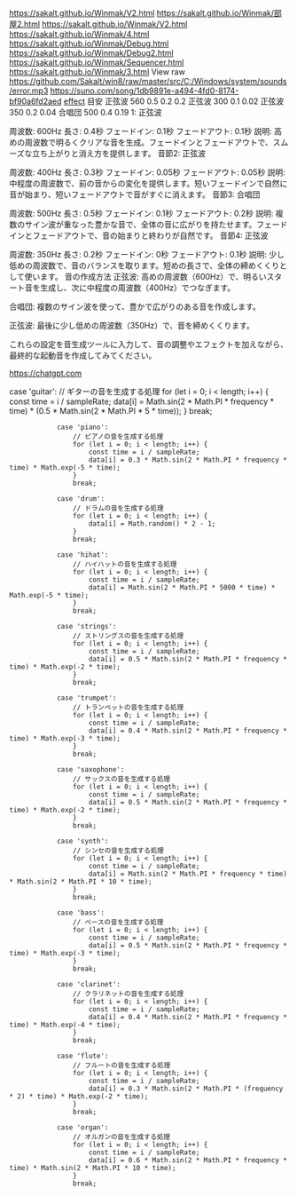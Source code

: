 https://sakalt.github.io/Winmak/V2.html
https://sakalt.github.io/Winmak/部屋2.html
https://sakalt.github.io/Winmak/V2.html
https://sakalt.github.io/Winmak/4.html
https://sakalt.github.io/Winmak/Debug.html
https://sakalt.github.io/Winmak/Debug2.html
https://sakalt.github.io/Winmak/Sequencer.html
https://sakalt.github.io/Winmak/3.html
View raw https://github.com/Sakalt/win8/raw/master/src/C:/Windows/system/sounds/error.mp3
https://suno.com/song/1db9891e-a494-4fd0-8174-bf90a6fd2aed
[effect](https://sakalt.github.io/Winmak/effect.html)
目安
正弦波 
560
0.5
0.2
0.2
正弦波
300
0.1
0.02
正弦波
350
0.2
0.04
合唱団
500
0.4
0.19
1: 正弦波

周波数: 600Hz
長さ: 0.4秒
フェードイン: 0.1秒
フェードアウト: 0.1秒
説明: 高めの周波数で明るくクリアな音を生成。フェードインとフェードアウトで、スムーズな立ち上がりと消え方を提供します。
音節2: 正弦波

周波数: 400Hz
長さ: 0.3秒
フェードイン: 0.05秒
フェードアウト: 0.05秒
説明: 中程度の周波数で、前の音からの変化を提供します。短いフェードインで自然に音が始まり、短いフェードアウトで音がすぐに消えます。
音節3: 合唱団

周波数: 500Hz
長さ: 0.5秒
フェードイン: 0.1秒
フェードアウト: 0.2秒
説明: 複数のサイン波が重なった豊かな音で、全体の音に広がりを持たせます。フェードインとフェードアウトで、音の始まりと終わりが自然です。
音節4: 正弦波

周波数: 350Hz
長さ: 0.2秒
フェードイン: 0秒
フェードアウト: 0.1秒
説明: 少し低めの周波数で、音のバランスを取ります。短めの長さで、全体の締めくくりとして使います。
音の作成方法
正弦波: 高めの周波数（600Hz）で、明るいスタート音を生成し、次に中程度の周波数（400Hz）でつなぎます。

合唱団: 複数のサイン波を使って、豊かで広がりのある音を作成します。

正弦波: 最後に少し低めの周波数（350Hz）で、音を締めくくります。

これらの設定を音生成ツールに入力して、音の調整やエフェクトを加えながら、最終的な起動音を作成してみてください。



https://chatgpt.com

case 'guitar':
                    // ギターの音を生成する処理
                    for (let i = 0; i < length; i++) {
                        const time = i / sampleRate;
                        data[i] = Math.sin(2 * Math.PI * frequency * time) * (0.5 * Math.sin(2 * Math.PI * 5 * time));
                    }
                    break;
                    
                case 'piano':
                    // ピアノの音を生成する処理
                    for (let i = 0; i < length; i++) {
                        const time = i / sampleRate;
                        data[i] = 0.3 * Math.sin(2 * Math.PI * frequency * time) * Math.exp(-5 * time);
                    }
                    break;
                    
                case 'drum':
                    // ドラムの音を生成する処理
                    for (let i = 0; i < length; i++) {
                        data[i] = Math.random() * 2 - 1;
                    }
                    break;
                    
                case 'hihat':
                    // ハイハットの音を生成する処理
                    for (let i = 0; i < length; i++) {
                        const time = i / sampleRate;
                        data[i] = Math.sin(2 * Math.PI * 5000 * time) * Math.exp(-5 * time);
                    }
                    break;
                    
                case 'strings':
                    // ストリングスの音を生成する処理
                    for (let i = 0; i < length; i++) {
                        const time = i / sampleRate;
                        data[i] = 0.5 * Math.sin(2 * Math.PI * frequency * time) * Math.exp(-2 * time);
                    }
                    break;
                    
                case 'trumpet':
                    // トランペットの音を生成する処理
                    for (let i = 0; i < length; i++) {
                        const time = i / sampleRate;
                        data[i] = 0.4 * Math.sin(2 * Math.PI * frequency * time) * Math.exp(-3 * time);
                    }
                    break;
                    
                case 'saxophone':
                    // サックスの音を生成する処理
                    for (let i = 0; i < length; i++) {
                        const time = i / sampleRate;
                        data[i] = 0.5 * Math.sin(2 * Math.PI * frequency * time) * Math.exp(-2 * time);
                    }
                    break;
                    
                case 'synth':
                    // シンセの音を生成する処理
                    for (let i = 0; i < length; i++) {
                        const time = i / sampleRate;
                        data[i] = Math.sin(2 * Math.PI * frequency * time) * Math.sin(2 * Math.PI * 10 * time);
                    }
                    break;
                    
                case 'bass':
                    // ベースの音を生成する処理
                    for (let i = 0; i < length; i++) {
                        const time = i / sampleRate;
                        data[i] = 0.5 * Math.sin(2 * Math.PI * frequency * time) * Math.exp(-3 * time);
                    }
                    break;
                    
                case 'clarinet':
                    // クラリネットの音を生成する処理
                    for (let i = 0; i < length; i++) {
                        const time = i / sampleRate;
                        data[i] = 0.4 * Math.sin(2 * Math.PI * frequency * time) * Math.exp(-4 * time);
                    }
                    break;
                    
                case 'flute':
                    // フルートの音を生成する処理
                    for (let i = 0; i < length; i++) {
                        const time = i / sampleRate;
                        data[i] = 0.3 * Math.sin(2 * Math.PI * (frequency * 2) * time) * Math.exp(-2 * time);
                    }
                    break;
                    
                case 'organ':
                    // オルガンの音を生成する処理
                    for (let i = 0; i < length; i++) {
                        const time = i / sampleRate;
                        data[i] = 0.6 * Math.sin(2 * Math.PI * frequency * time) * Math.sin(2 * Math.PI * 10 * time);
                    }
                    break;


